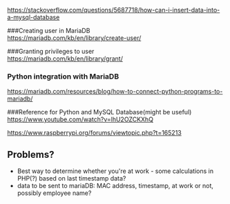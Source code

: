 https://stackoverflow.com/questions/5687718/how-can-i-insert-data-into-a-mysql-database  

###Creating user in MariaDB  
https://mariadb.com/kb/en/library/create-user/  

###Granting privileges to user  
https://mariadb.com/kb/en/library/grant/  
  
### Python integration with MariaDB  
https://mariadb.com/resources/blog/how-to-connect-python-programs-to-mariadb/
  
###Reference for Python and MySQL Database(might be useful)  
https://www.youtube.com/watch?v=lhU2OZCKXhQ  
  
https://www.raspberrypi.org/forums/viewtopic.php?t=165213  
  
  

## Problems?
- Best way to determine whether you're at work - some calculations in PHP(?) based on last timestamp data?  
- data to be sent to mariaDB: MAC address, timestamp, at work or not, possibly employee name?  

